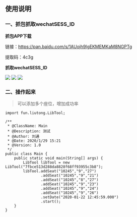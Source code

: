 ## 使用说明

### 一、抓包抓取wechatSESS_ID
**抓包APP下载**

链接：https://pan.baidu.com/s/1AUojh9IgEKMEMKaM8NGPTg 

提取码：4c3g 

**抓取wechatSESS_ID**

![](http://img.liutong.fun/QQ图片20200129200839.jpg)
![](http://img.liutong.fun/QQ图片20200129200854.jpg)
![](http://img.liutong.fun/QQ图片20200129200901.jpg)

### 二、操作起来
>可以添加多个座位，增加成功率
```
import fun.liutong.LibTool;

/**
 * @ClassName: Main
 * @Description: 测试
 * @Author: 刘通
 * @Date: 2020/1/29 15:21
 * @Version: 1.0
 */
public class Main {
    public static void main(String[] args) {
        LibTool libTool = new LibTool("7fbce513d288da8828f68ff93955c3b8");
        libTool.addSeat("10245","9","27")
                .addSeat("10245","9","21")
                .addSeat("10245","8","27")
                .addSeat("10245","9","23")
                .addSeat("10245","9","24")
                .addSeat("10245","9","26")
                .setDate("2020-01-22 12:45:59.000")
                .start();
    }
}

```
